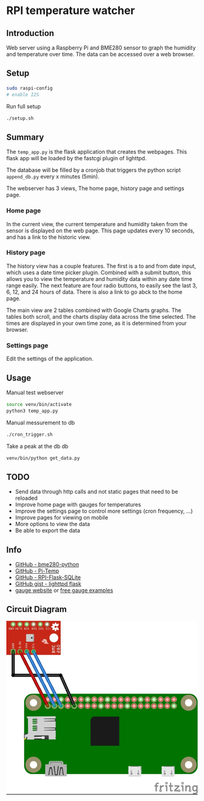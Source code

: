# RPI temperature watcher

## Introduction
Web server using a Raspberry Pi and BME280 sensor to graph the humidity and temperature over time. The data can be accessed over a web browser.

## Setup
```bash
sudo raspi-config
# enable I2S
```
Run full setup
```bash
./setup.sh
```

## Summary
The `temp_app.py` is the flask application that creates the webpages. This flask app will be loaded by the fastcgi plugin of lighttpd.

The database will be filled by a cronjob that triggers the python script `append_db.py` every x minutes (5min).

The webserver has 3 views, The home page, history page and settings page.

### Home page
In the current view, the current temperature and humidity taken from the sensor is displayed on the web page. This page updates every 10 seconds, and has a link to the historic view.

### History page
The history view has a couple features. The first is a to and from date input, which uses a date time picker plugin. Combined with a submit button, this allows you to view the temperature and humidity data within any date time range easily. The next feature are four radio buttons, to easily see the last 3, 6, 12, and 24 hours of data. There is also a link to go abck to the home page.

The main view are 2 tables combined with Google Charts graphs. The tables both scroll, and the charts display data across the time selected. The times are displayed in your own time zone, as it is determined from your browser.

### Settings page
Edit the settings of the application.

## Usage
Manual test webserver
```bash
source venv/bin/activate
python3 temp_app.py
```

Manual messurement to db
```bash
./cron_trigger.sh
```

Take a peak at the db db
```bash
venv/bin/python get_data.py
```

## TODO
* Send data through http calls and not static pages that need to be reloaded
* Improve home page with gauges for temperatures
* Improve the settings page to control more settings (cron frequency, ...)
* Improve pages for viewing on mobile
* More options to view the data
* Be able to export the data

## Info
* [GitHub - bme280-python](https://github.com/pimoroni/bme280-python)
* [GitHub - Pi-Temp](https://github.com/cwalk/Pi-Temp.git)
* [GitHub - RPI-Flask-SQLite](https://github.com/Mjrovai/RPI-Flask-SQLite)
* [GitHub gist - lighttpd flask](https://gist.github.com/brucebot/85b7022f32d640180c482123df0ce658)
* [gauge website](https://codepen.io/andygongea/pen/LyVwEP) or [free gauge examples](https://www.cssscript.com/tag/gauge/)

## Circuit Diagram
![Circuit Diagram](circuit.jpg)
